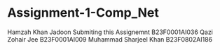 # Assignment-1-Comp_Net
Hamzah Khan Jadoon Submiting this Assignemnt
B23F0001AI036
Qazi Zohair Jee
B23F0001AI009
Muhammad Sharjeel Khan 
B23F0802AI186
